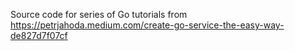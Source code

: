Source code for series of Go tutorials from https://petrjahoda.medium.com/create-go-service-the-easy-way-de827d7f07cf
